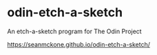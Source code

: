 # odin-etch-a-sketch
An etch-a-sketch program for The Odin Project

https://seanmckone.github.io/odin-etch-a-sketch/
